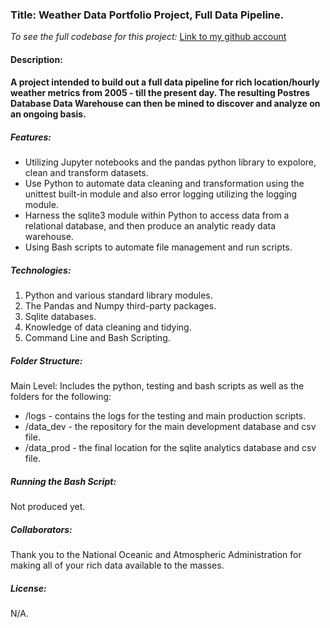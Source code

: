 ### Title: Weather Data Portfolio Project, Full Data Pipeline.

*To see the full codebase for this project:*
[Link to my github account](https://github.com/dcremas/subscriber_portfolio)

#### Description:

#### A project intended to build out a full data pipeline for rich location/hourly weather metrics from 2005 - till the present day. The resulting Postres Database Data Warehouse can then be mined to discover and analyze on an ongoing basis.

##### Features:

- Utilizing Jupyter notebooks and the pandas python library to expolore, clean and transform datasets.
- Use Python to automate data cleaning and transformation using the unittest built-in module and also error logging utilizing the logging module.
- Harness the sqlite3 module within Python to access data from a relational database, and then produce an analytic ready data warehouse.
- Using Bash scripts to automate file management and run scripts.

##### Technologies:

1. Python and various standard library modules.
2. The Pandas and Numpy third-party packages.
3. Sqlite databases.
4. Knowledge of data cleaning and tidying.
5. Command Line and Bash Scripting.

##### Folder Structure:

Main Level: Includes the python, testing and bash scripts as well as the folders for the following:

- /logs - contains the logs for the testing and main production scripts.
- /data_dev - the repository for the main development database and csv file.
- /data_prod - the final location for the sqlite analytics database and csv file.

##### Running the Bash Script:

Not produced yet.

##### Collaborators:

Thank you to the National Oceanic and Atmospheric Administration for making all of your rich data available to the masses.

##### License:

N/A.